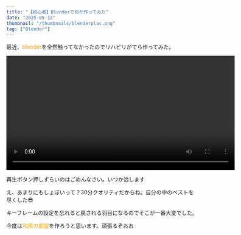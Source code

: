 ```yaml
---
title: "【初心者】Blenderで何か作ってみた"
date: "2025-05-12"
thumbnail: "/thumbnails/blenderplac.png"
tag: ["Blender"]
---
```


最近、<span style="color: orange">blender</span>を全然触ってなかったのでリハビリがてら作ってみた。

<video controls width="600"><source src="/images/catch-copy.mp4" type="video/mp4"></video>

再生ボタン押しずらいのはごめんなさい。いつか治します

え、あまりにもしょぼいって？30分クオリティだからね。自分の中のベストを尽くした😎

キーフレームの設定を忘れると戻される羽目になるのでそこが一番大変でした。

今度は<span style="color: orange">和風の部屋</span>を作ろうと思います。頑張るぞおお
